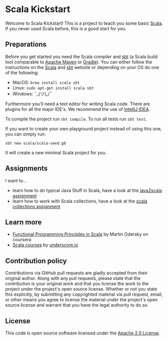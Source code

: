 # Scala Kickstart

Welcome to Scala Kickstart! This is a project to teach you some basic [Scala](http://scala-lang.org). If you never used Scala before, this is a good start for you.

## Preparations

Before you get started you need the Scala compiler and [sbt](http://www.scala-sbt.org/) (a Scala build tool comparable to [Apache Maven](http://maven.apache.org) or [Gradle](http://gradle.com)).
You can either follow the instructions on the [Scala](http://scala-lang.org/download/) and [sbt](http://www.scala-sbt.org/download.html) website or depending on your OS do one of the following:

- MacOS: `brew install scala sbt`
- Linux: `sudo apt-get install scala sbt`
- Windows: ¯\_(ツ)_/¯

Furthermore you'll need a text editor for writing Scala code.
There are plugins for all the major IDE's.
We recommend the use of [IntelliJ IDEA](https://www.jetbrains.com/idea/).

To compile the project run `sbt compile`. To run all tests run `sbt test`.

If you want to create your own playground project instead of using this one, you can simply run:

```
sbt new scala/scala-seed.g8
```

It will create a new minimal Scala project for you.

## Assignments

I want to...

- learn how to do typical Java Stuff in Scala, have a look at the [java2scala assignment](/docs/java2scala.md)
- learn how to work with Scala collections, have a look at the [scala collections assignment](/docs/scala-collections.md)

## Learn more

- [Functional Programming Principles in Scala](https://www.coursera.org/learn/progfun1) by Martin Odersky on coursera
- [Scala courses](http://underscore.io/training/) by [underscore.io](http://underscore.io)

## Contribution policy

Contributions via GitHub pull requests are gladly accepted from their original author. Along with any pull requests, please state that the contribution is your original work and that you license the work to the project under the project's open source license. Whether or not you state this explicitly, by submitting any copyrighted material via pull request, email, or other means you agree to license the material under the project's open source license and warrant that you have the legal authority to do so.

## License

This code is open source software licensed under the [Apache 2.0 License](https://www.apache.org/licenses/LICENSE-2.0.html).

